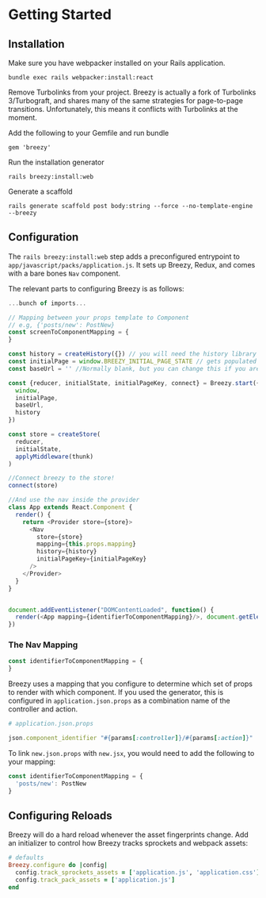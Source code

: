 # Getting Started

## Installation

Make sure you have webpacker installed on your Rails application.

```text
bundle exec rails webpacker:install:react
```

Remove Turbolinks from your project. Breezy is actually a fork of Turbolinks 3/Turbograft, and shares many of the same strategies for page-to-page transitions. Unfortunately, this means it conflicts with Turbolinks at the moment.

Add the following to your Gemfile and run bundle

```text
gem 'breezy'
```

Run the installation generator

```text
rails breezy:install:web
```

Generate a scaffold

```text
rails generate scaffold post body:string --force --no-template-engine --breezy
```

## Configuration

The `rails breezy:install:web` step adds a preconfigured entrypoint to `app/javascript/packs/application.js`. It sets up Breezy, Redux, and comes with a bare bones `Nav` component.

The relevant parts to configuring Breezy is as follows:

```javascript
...bunch of imports...

// Mapping between your props template to Component
// e.g, {'posts/new': PostNew}
const screenToComponentMapping = {
}

const history = createHistory({}) // you will need the history library
const initialPage = window.BREEZY_INITIAL_PAGE_STATE // gets populated from application.html.erb
const baseUrl = '' //Normally blank, but you can change this if you are using react-native

const {reducer, initialState, initialPageKey, connect} = Breezy.start({
  window,
  initialPage,
  baseUrl,
  history
})

const store = createStore(
  reducer,
  initialState,
  applyMiddleware(thunk)
)

//Connect breezy to the store!
connect(store)

//And use the nav inside the provider
class App extends React.Component {
  render() {
    return <Provider store={store}>
      <Nav
        store={store}
        mapping={this.props.mapping}
        history={history}
        initialPageKey={initialPageKey}
      />
    </Provider>
  }
}


document.addEventListener("DOMContentLoaded", function() {
  render(<App mapping={identifierToComponentMapping}/>, document.getElementById('app'))
})
```

### The Nav Mapping

```javascript
const identifierToComponentMapping = {
}
```

Breezy uses a mapping that you configure to determine which set of props to render with which component. If you used the generator, this is configured in `application.json.props` as a combination name of the controller and action.

```ruby
# application.json.props

json.component_identifier "#{params[:controller]}/#{params[:action]}"
```

To link `new.json.props` with `new.jsx`, you would need to add the following to your mapping:

```javascript
const identifierToComponentMapping = {
  'posts/new': PostNew
}
```

## Configuring Reloads

Breezy will do a hard reload whenever the asset fingerprints change. Add an initializer to control how Breezy tracks sprockets and webpack assets:

```ruby
# defaults
Breezy.configure do |config|
  config.track_sprockets_assets = ['application.js', 'application.css']
  config.track_pack_assets = ['application.js']
end
```

